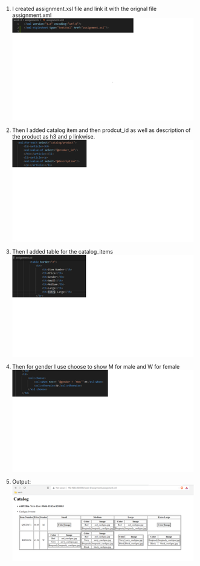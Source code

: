 1. I created assignment.xsl file and link it with the orignal file assignment.xml
![image info](XML_XSL_LINK.png)

2. Then I added catalog item and then prodcut_id as well as description of the product as h3 and p linkwise.
![image info](catalog.png)

3. Then I added table for the catalog_items
![image info](table.png)

4. Then for gender I use choose to show M for male and W for female
![image info](gender.png)

5. Output:
![image info](output.png)

